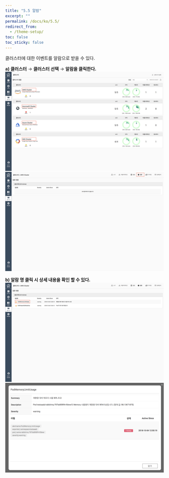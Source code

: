 ```yaml
---
title: "5.5 알람"
excerpt: ""
permalink: /docs/ko/5.5/
redirect_from:
  - /theme-setup/
toc: false
toc_sticky: false
---
```



클러스터에 대한 이벤트를 알람으로 받을 수 있다.

**a\) 클러스터** → **클러스터 선택** → **알람을 클릭한다.**![](/assets/KR/3.0.0/5.5_1.png)![](/assets/KR/3.0.0/5.5_2.png)

**b\) 알람 명 클릭 시 상세 내용을 확인 할 수 있다.**  
![](/assets/KR/3.0.0/5.5_3.png)![](/assets/KR/3.0.0/5.5_4.png)
